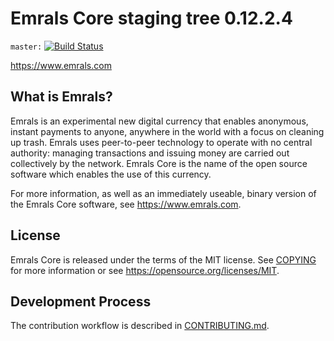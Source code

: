 Emrals Core staging tree 0.12.2.4
===============================

`master:` [![Build Status](https://travis-ci.org/Emrals/emrals.svg?branch=master)](https://travis-ci.org/Emrals/emrals) 

https://www.emrals.com


What is Emrals?
----------------

Emrals is an experimental new digital currency that enables anonymous, instant
payments to anyone, anywhere in the world with a focus on cleaning up trash. Emrals uses peer-to-peer technology
to operate with no central authority: managing transactions and issuing money
are carried out collectively by the network. Emrals Core is the name of the open
source software which enables the use of this currency.

For more information, as well as an immediately useable, binary version of
the Emrals Core software, see https://www.emrals.com.


License
-------

Emrals Core is released under the terms of the MIT license. See [COPYING](COPYING) for more
information or see https://opensource.org/licenses/MIT.

Development Process
-------------------

The contribution workflow is described in [CONTRIBUTING.md](CONTRIBUTING.md).


